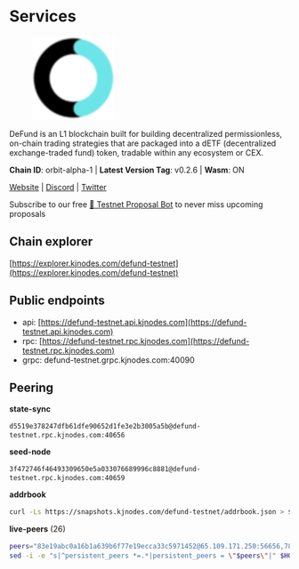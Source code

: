 # Services

<figure><img src="https://raw.githubusercontent.com/kj89/cosmos-images/main/logos/defund.png" width="150" alt=""><figcaption></figcaption></figure>

DeFund is an L1 blockchain built for building decentralized permissionless,  on-chain trading strategies that are packaged into a dETF (decentralized  exchange-traded fund) token, tradable within any ecosystem or CEX.

**Chain ID**: orbit-alpha-1 | **Latest Version Tag**: v0.2.6 | **Wasm**: ON

[Website](https://www.defund.app) | [Discord](https://discord.gg/FV26pRPZ3P) | [Twitter](https://twitter.com/defund_finance)



Subscribe to our free [🤖 Testnet Proposal Bot](https://t.me/kjnodes_testnet_proposal_bot) to never miss upcoming proposals


## Chain explorer
[https://explorer.kjnodes.com/defund-testnet](https://explorer.kjnodes.com/defund-testnet)

## Public endpoints

* api: [https://defund-testnet.api.kjnodes.com](https://defund-testnet.api.kjnodes.com)
* rpc: [https://defund-testnet.rpc.kjnodes.com](https://defund-testnet.rpc.kjnodes.com)
* grpc: defund-testnet.grpc.kjnodes.com:40090

## Peering

**state-sync**

```text
d5519e378247dfb61dfe90652d1fe3e2b3005a5b@defund-testnet.rpc.kjnodes.com:40656
```

**seed-node**

```text
3f472746f46493309650e5a033076689996c8881@defund-testnet.rpc.kjnodes.com:40659
```

**addrbook**
```bash
curl -Ls https://snapshots.kjnodes.com/defund-testnet/addrbook.json > $HOME/.defund/config/addrbook.json
```

**live-peers** (26)
```bash
peers="83e19abc0a16b1a639b6f77e19ecca33c5971452@65.109.171.250:56656,78c53aca778b1239158cf4bf6a3aeeb2239501bb@38.242.216.35:40656,74e6425e7ec76e6eaef92643b6181c42d5b8a3b8@65.108.231.124:18656,e73a8c70a1e55c4ee14874c659a9084773ea56ed@95.217.104.49:36656,c9756dd10dd5166bb8ae74aa7f7e51bc1869bf95@84.54.147.241:28656,7e266e8c84366e1fbf0a82efba306ef46214455d@38.242.226.162:40656,1962eafeec4fc49af6f9bc407a5dd7723ac22e8d@172.174.23.55:26656,343756674fbe6a2dfed5a455bb9ad24f02ec5bf0@38.242.244.176:26656,b2dab4e2f5e9ebf9901e9e8bf817af36c705b458@65.109.131.246:26456,6ae6e82fe96e9386e40050958f2f3722cdad9826@178.205.12.0:26656,c806a2e792811afb419c9ff8edd793369c722394@135.181.28.80:26656,d2c54bc142fdd6f033c967699e2cd604925551ad@95.171.21.42:26656,e3c348467a8c88c0f65e2ca8a71875d2a384b8b4@185.16.39.19:60656,14d989a7ff26fd1aba1349497bb9ab0f8ed5c078@109.123.254.14:26656,b8f0bee92d7b87ec4b9abf15888fefb6d2e07092@142.44.143.93:24656,0108df8793ec07fa82ea202d54b70c603b827ea4@5.9.81.251:60656,b9110b9df51b2d0e66537c43138a7b4ace26ff71@154.53.51.114:30656,64db984bc93ab23b3a1e2d8f060b56f1ef596b51@178.124.209.101:26656,5a173cbd537b8f75063b2db51131fa906236376e@65.109.93.152:32656,ca3e78c3681a8a0445a8c5ae0da07f238d221ef4@37.27.0.96:26656,f5cd4e7dcc01f8b0343474f35b01137126097a58@80.85.139.232:26656,608491d7226330037bc194c37cca8cc2d50f391c@207.180.241.114:40656,78258c1cfbd7a78da1417b22700dc790912299eb@89.163.225.39:26656,8b7c1f3b34001f906175e4e187ddf096db469042@194.163.143.176:26656,2a2e46081bc82ac711df8e54159004440de6bcc4@65.109.116.50:33656,d5519e378247dfb61dfe90652d1fe3e2b3005a5b@65.109.68.190:40656"
sed -i -e "s|^persistent_peers *=.*|persistent_peers = \"$peers\"|" $HOME/.defund/config/config.toml
```
